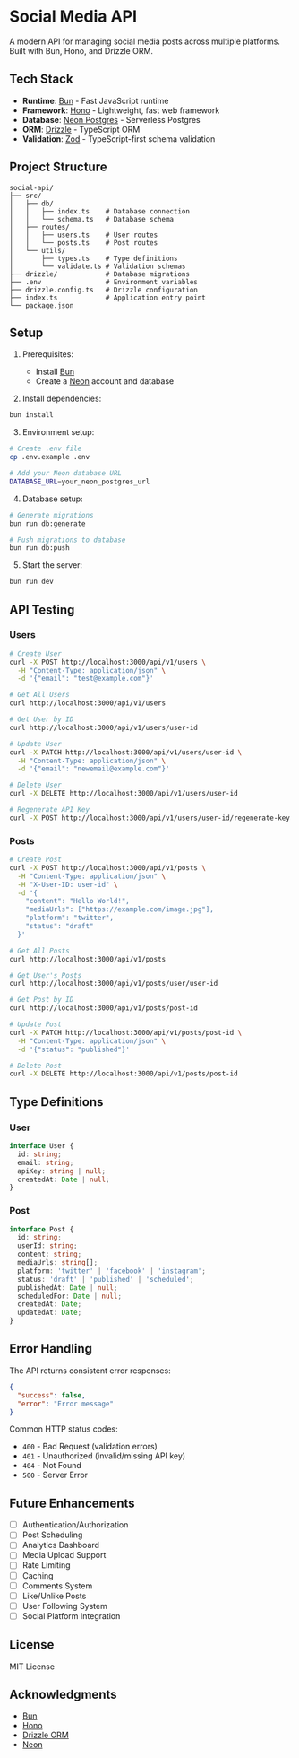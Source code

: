 # Social Media API

A modern API for managing social media posts across multiple platforms. Built with Bun, Hono, and Drizzle ORM.

## Tech Stack

- **Runtime**: [Bun](https://bun.sh/) - Fast JavaScript runtime
- **Framework**: [Hono](https://hono.dev/) - Lightweight, fast web framework
- **Database**: [Neon Postgres](https://neon.tech/) - Serverless Postgres
- **ORM**: [Drizzle](https://orm.drizzle.team/) - TypeScript ORM
- **Validation**: [Zod](https://zod.dev/) - TypeScript-first schema validation

## Project Structure

```
social-api/
├── src/
│   ├── db/
│   │   ├── index.ts    # Database connection
│   │   └── schema.ts   # Database schema
│   ├── routes/
│   │   ├── users.ts    # User routes
│   │   └── posts.ts    # Post routes
│   └── utils/
│       ├── types.ts    # Type definitions
│       └── validate.ts # Validation schemas
├── drizzle/            # Database migrations
├── .env                # Environment variables
├── drizzle.config.ts   # Drizzle configuration
├── index.ts            # Application entry point
└── package.json
```

## Setup

1. Prerequisites:
   - Install [Bun](https://bun.sh/)
   - Create a [Neon](https://neon.tech/) account and database

2. Install dependencies:
```bash
bun install
```

3. Environment setup:
```bash
# Create .env file
cp .env.example .env

# Add your Neon database URL
DATABASE_URL=your_neon_postgres_url
```

4. Database setup:
```bash
# Generate migrations
bun run db:generate

# Push migrations to database
bun run db:push
```

5. Start the server:
```bash
bun run dev
```

## API Testing

### Users

```bash
# Create User
curl -X POST http://localhost:3000/api/v1/users \
  -H "Content-Type: application/json" \
  -d '{"email": "test@example.com"}'

# Get All Users
curl http://localhost:3000/api/v1/users

# Get User by ID
curl http://localhost:3000/api/v1/users/user-id

# Update User
curl -X PATCH http://localhost:3000/api/v1/users/user-id \
  -H "Content-Type: application/json" \
  -d '{"email": "newemail@example.com"}'

# Delete User
curl -X DELETE http://localhost:3000/api/v1/users/user-id

# Regenerate API Key
curl -X POST http://localhost:3000/api/v1/users/user-id/regenerate-key
```

### Posts

```bash
# Create Post
curl -X POST http://localhost:3000/api/v1/posts \
  -H "Content-Type: application/json" \
  -H "X-User-ID: user-id" \
  -d '{
    "content": "Hello World!",
    "mediaUrls": ["https://example.com/image.jpg"],
    "platform": "twitter",
    "status": "draft"
  }'

# Get All Posts
curl http://localhost:3000/api/v1/posts

# Get User's Posts
curl http://localhost:3000/api/v1/posts/user/user-id

# Get Post by ID
curl http://localhost:3000/api/v1/posts/post-id

# Update Post
curl -X PATCH http://localhost:3000/api/v1/posts/post-id \
  -H "Content-Type: application/json" \
  -d '{"status": "published"}'

# Delete Post
curl -X DELETE http://localhost:3000/api/v1/posts/post-id
```

## Type Definitions

### User
```typescript
interface User {
  id: string;
  email: string;
  apiKey: string | null;
  createdAt: Date | null;
}
```

### Post
```typescript
interface Post {
  id: string;
  userId: string;
  content: string;
  mediaUrls: string[];
  platform: 'twitter' | 'facebook' | 'instagram';
  status: 'draft' | 'published' | 'scheduled';
  publishedAt: Date | null;
  scheduledFor: Date | null;
  createdAt: Date;
  updatedAt: Date;
}
```

## Error Handling

The API returns consistent error responses:

```json
{
  "success": false,
  "error": "Error message"
}
```

Common HTTP status codes:
- `400` - Bad Request (validation errors)
- `401` - Unauthorized (invalid/missing API key)
- `404` - Not Found
- `500` - Server Error

## Future Enhancements

- [ ] Authentication/Authorization
- [ ] Post Scheduling
- [ ] Analytics Dashboard
- [ ] Media Upload Support
- [ ] Rate Limiting
- [ ] Caching
- [ ] Comments System
- [ ] Like/Unlike Posts
- [ ] User Following System
- [ ] Social Platform Integration

## License

MIT License

## Acknowledgments

- [Bun](https://bun.sh/)
- [Hono](https://hono.dev/)
- [Drizzle ORM](https://orm.drizzle.team/)
- [Neon](https://neon.tech/)